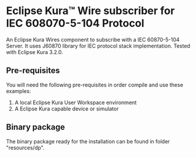 # Eclipse Kura™ Wire subscriber for IEC 608070-5-104 Protocol
An Eclipse Kura Wires component to subscribe with a IEC 60870-5-104 Server.
It uses J60870 library for IEC protocol stack implementation.
Tested with Eclipse Kura 3.2.0.

## Pre-requisites
You will need the following pre-requisites in order compile and use these examples:

 1. A local Eclipse Kura User Workspace environment 
 1. A Eclipse Kura capable device or simulator
 
## Binary package
The binary package ready for the installation can be
found in folder "resources/dp".

